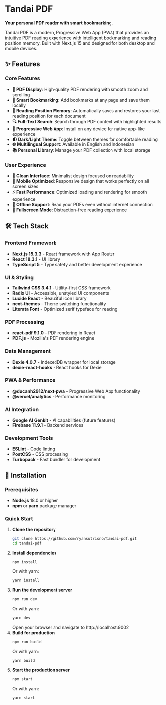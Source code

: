 # Tandai PDF

**Your personal PDF reader with smart bookmarking.**

Tandai PDF is a modern, Progressive Web App (PWA) that provides an intuitive PDF reading experience with intelligent bookmarking and reading position memory. Built with Next.js 15 and designed for both desktop and mobile devices.

## ✨ Features

### Core Features

- **📖 PDF Display**: High-quality PDF rendering with smooth zoom and scrolling
- **🔖 Smart Bookmarking**: Add bookmarks at any page and save them locally
- **💾 Reading Position Memory**: Automatically saves and restores your last reading position for each document
- **🔍 Full-Text Search**: Search through PDF content with highlighted results
- **📱 Progressive Web App**: Install on any device for native app-like experience
- **🌓 Dark/Light Theme**: Toggle between themes for comfortable reading
- **🌐 Multilingual Support**: Available in English and Indonesian
- **📚 Personal Library**: Manage your PDF collection with local storage

### User Experience

- **🎨 Clean Interface**: Minimalist design focused on readability
- **📱 Mobile Optimized**: Responsive design that works perfectly on all screen sizes
- **⚡ Fast Performance**: Optimized loading and rendering for smooth experience
- **🔄 Offline Support**: Read your PDFs even without internet connection
- **🎯 Fullscreen Mode**: Distraction-free reading experience

## 🛠️ Tech Stack

### Frontend Framework

- **Next.js 15.3.3** - React framework with App Router
- **React 18.3.1** - UI library
- **TypeScript 5** - Type safety and better development experience

### UI & Styling

- **Tailwind CSS 3.4.1** - Utility-first CSS framework
- **Radix UI** - Accessible, unstyled UI components
- **Lucide React** - Beautiful icon library
- **next-themes** - Theme switching functionality
- **Literata Font** - Optimized serif typeface for reading

### PDF Processing

- **react-pdf 9.1.0** - PDF rendering in React
- **PDF.js** - Mozilla's PDF rendering engine

### Data Management

- **Dexie 4.0.7** - IndexedDB wrapper for local storage
- **dexie-react-hooks** - React hooks for Dexie

### PWA & Performance

- **@ducanh2912/next-pwa** - Progressive Web App functionality
- **@vercel/analytics** - Performance monitoring

### AI Integration

- **Google AI Genkit** - AI capabilities (future features)
- **Firebase 11.9.1** - Backend services

### Development Tools

- **ESLint** - Code linting
- **PostCSS** - CSS processing
- **Turbopack** - Fast bundler for development

## 🚀 Installation

### Prerequisites

- **Node.js** 18.0 or higher
- **npm** or **yarn** package manager

### Quick Start

1. **Clone the repository**
   ```bash
   git clone https://github.com/ryansutrisno/tandai-pdf.git
   cd tandai-pdf
   ```
2. **Install dependencies**
   ```bash
   npm install
   ```
   Or with yarn:
   ```bash
   yarn install
   ```
3. **Run the development server**
   ```bash
   npm run dev
   ```
   Or with yarn:
   ```bash
   yarn dev
   ```
   Open your browser and navigate to http://localhost:9002
4. **Build for production**
   ```bash
   npm run build
   ```
   Or with yarn:
   ```bash
   yarn build
   ```
5. **Start the production server**
   ```bash
   npm start
   ```
   Or with yarn:
   ```bash
   yarn start
   ```
